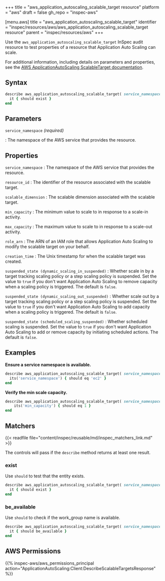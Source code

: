 +++
title = "aws_application_autoscaling_scalable_target resource"
platform = "aws"
draft = false
gh_repo = "inspec-aws"

[menu.aws]
title = "aws_application_autoscaling_scalable_target"
identifier = "inspec/resources/aws/aws_application_autoscaling_scalable_target resource"
parent = "inspec/resources/aws"
+++

Use the `aws_application_autoscaling_scalable_target` InSpec audit resource to test properties of a resource that Application Auto Scaling can scale.

For additional information, including details on parameters and properties, see the [AWS ApplicationAutoScaling ScalableTarget documentation](https://docs.aws.amazon.com/AWSCloudFormation/latest/UserGuide/aws-resource-applicationautoscaling-scalabletarget.html).

## Syntax

```ruby
describe aws_application_autoscaling_scalable_target( service_namespace: 'SERVICE_NAMESPACE' ) do
  it { should exist }
end
```

## Parameters

`service_namespace` _(required)_

: The namespace of the AWS service that provides the resource.

## Properties

`service_namespace`
: The namespace of the AWS service that provides the resource.

`resource_id`
: The identifier of the resource associated with the scalable target.

`scalable_dimension`
: The scalable dimension associated with the scalable target.

`min_capacity`
: The minimum value to scale to in response to a scale-in activity.

`max_capacity`
: The maximum value to scale to in response to a scale-out activity.

`role_arn`
: The ARN of an IAM role that allows Application Auto Scaling to modify the scalable target on your behalf.

`creation_time`
: The Unix timestamp for when the scalable target was created.

`suspended_state (dynamic_scaling_in_suspended)`
: Whether scale in by a target tracking scaling policy or a step scaling policy is suspended. Set the value to `true` if you don't want Application Auto Scaling to remove capacity when a scaling policy is triggered. The default is `false`.

`suspended_state (dynamic_scaling_out_suspended)`
: Whether scale out by a target tracking scaling policy or a step scaling policy is suspended. Set the value to `true` if you don't want Application Auto Scaling to add capacity when a scaling policy is triggered. The default is `false`.

`suspended_state (scheduled_scaling_suspended)`
: Whether scheduled scaling is suspended. Set the value to `true` if you don't want Application Auto Scaling to add or remove capacity by initiating scheduled actions. The default is `false`.

## Examples

**Ensure a service namespace is available.**

```ruby
describe aws_application_autoscaling_scalable_target( service_namespace: 'SERVICE_NAMESPACE' ) do
  its('service_namespace') { should eq 'ec2' }
end
```

**Verify the min scale capacity.**

```ruby
describe aws_application_autoscaling_scalable_target( service_namespace: 'SERVICE_NAMESPACE' ) do
    its('min_capacity') { should eq 1 }
end
```

## Matchers

{{< readfile file="content/inspec/reusable/md/inspec_matchers_link.md" >}}

The controls will pass if the `describe` method returns at least one result.

### exist

Use `should` to test that the entity exists.

```ruby
describe aws_application_autoscaling_scalable_target( service_namespace: 'SERVICE_NAMESPACE' ) do
  it { should exist }
end
```

### be_available

Use `should` to check if the work_group name is available.

```ruby
describe aws_application_autoscaling_scalable_target( service_namespace: 'SERVICE_NAMESPACE' ) do
  it { should be_available }
end
```

## AWS Permissions

{{% inspec-aws/aws_permissions_principal action="ApplicationAutoScaling:Client:DescribeScalableTargetsResponse" %}}
